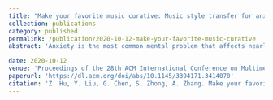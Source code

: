 ```yaml
---
title: "Make your favorite music curative: Music style transfer for anxiety reduction. "
collection: publications
category: published
permalink: /publication/2020-10-12-make-your-favorite-music-curative
abstract: 'Anxiety is the most common mental problem that affects nearly 300 million individuals worldwide. The situation is even worse recently. In clinical practice, music therapy has been used for more than forty years because of its effectiveness and few side effects in emotion regulation. This paper proposes a novel style transfer model to generate the therapeutic music according to users preference. It is widely recognized that the favorite music greatly increases the engagement of the user, hence results in much better curative effects. But in general, users can provide only one or several favorite songs, which are insufficient for the customization of therapeutic music. To address this difficulty, a new domain adaption algorithm that transfers the learning result for music genre classification to the music personalization, is designed. Targeting the joint minimization of the loss functions, three convolutional neural networks are utilized to generate the therapeutic music with only one labelled data of favorite song. The experiment on the anxiety suffers shows that the customized therapeutic music has achieved better and stable performance in anxiety reduction.'

date: 2020-10-12
venue: 'Proceedings of the 28th ACM International Conference on Multimedia'
paperurl: 'https://dl.acm.org/doi/abs/10.1145/3394171.3414070'
citation: 'Z. Hu, Y. Liu, G. Chen, S. Zhong, A. Zhang. Make your favorite music curative: Music style transfer for anxiety reduction. Proceedings of the 28th ACM International Conference on Multimedia (2020).'
---
```

